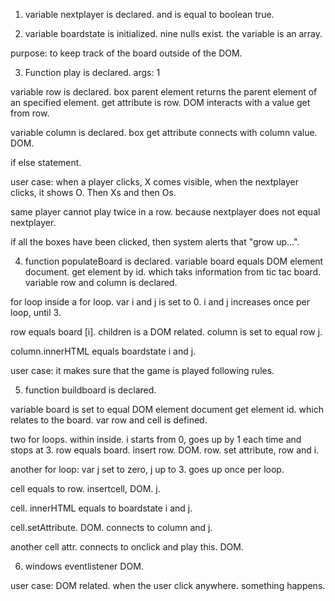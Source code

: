 

1. variable nextplayer is declared. and is equal to boolean true. 

2. variable boardstate is initialized. nine nulls exist. the variable is an array. 

purpose: to keep track of the board outside of the DOM. 

3. Function play is declared.
args: 1

variable row is declared. box parent element returns the parent element of an specified element.
get attribute is row. DOM interacts with a value get from row. 

variable column is declared. box get attribute connects with column value. DOM. 

if else statement. 

user case: when a player clicks, X comes visible, when the nextplayer clicks, it shows O. Then Xs and then Os. 

same player cannot play twice in a row. because nextplayer does not equal nextplayer. 

if all the boxes have been clicked, then system alerts that "grow up...".

4. function populateBoard is declared. 
variable board equals DOM element document. get element by id. which taks information from tic tac board. 
variable row and column is declared.

for loop inside a for loop.
var i and j is set to 0. i and j increases once per loop, until 3. 

row equals board [i]. children is a DOM related. column is set to equal row j. 

column.innerHTML equals boardstate i and j. 

user case: it makes sure that the game is played following rules. 

5. function buildboard is declared. 

variable board is set to equal DOM element document get element id. which relates to the board. 
var row and cell is defined. 

two for loops. within inside. 
i starts from 0, goes up by 1 each time and stops at 3. 
row equals board. insert row. DOM. 
row. set attribute, row and i. 

another for loop: var j set to zero, j up to 3. goes up once per loop.

cell equals to row. insertcell, DOM. j. 

cell. innerHTML equals to boardstate i and j. 

cell.setAttribute. DOM. connects to column and j.

another cell attr. connects to onclick and play this. DOM.

6. windows eventlistener DOM. 

user case: DOM related. when the user click anywhere. something happens. 


